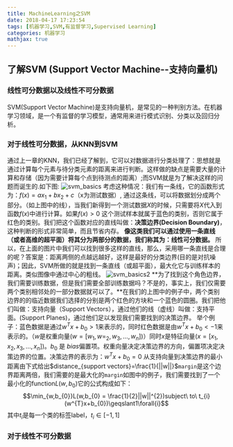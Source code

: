 ```yaml
---
title: MachineLearning之SVM
date: 2018-04-17 17:23:54
tags: [机器学习,SVM,有监督学习,Supervised Learning]
categories: 机器学习
mathjax: true
---
```

## 了解SVM (Support Vector Machine--支持向量机)
### 线性可分数据以及线性不可分数据
SVM(Support Vector Machine)是支持向量机，是常见的一种判别方法。在机器学习领域，是一个有监督的学习模型，通常用来进行模式识别、分类以及回归分析。
### 对于线性可分数据，从KNN到SVM
通过上一章的KNN，我们已经了解到，它可以对数据进行分类处理了：思想就是通过计算每个元素与待分类元素的距离来进行判断。这样做的缺点是需要大量的计算和存储（因为需要计算每个点到待测点的距离）;而SVM就是为了解决这样的问题而诞生的.如下图:
![svm_basics](./svm_basics1.png)
考虑这种情况：我们有一条线，它的函数形式为：$f(x) = ax_{1}+bx_{2}+c$（x为测试数据）, 通过这条线，可以将数据划分成两个部分。（如上图中的线），当我们新得到一个测试数据$X$的时候，只需要将$X$代入到函数$f(x)$中进行计算。如果$f(x) > 0$ 这个测试样本就属于蓝色的类别，否则它属于红色的类别。我们把这个函数对应的直线叫做：**决策边界(Decision Boundary)**，这种判断的形式非常简单，而且节省内存。
**像这类我们可以通过使用一条直线（或者高维的超平面）将其分为两部分的数据，我们称其为：线性可分数据。**
所以，在上面的图片中我们可以找到很多这样的直线，那么，采用哪一条直线是合理的呢？答案是：距离两侧的点越远越好，这样是最好的分类边界(目的是对抗噪声)；因此，SVM所做的就是找到一条直线（或超平面），最大化它与训练样本的距离。类似图像中通过中心的粗线。
![svm_basics2](./svm_basics2.png)
**为了找到这个角色边界，我们需要训练数据，但是我们需要全部训练数据吗？不是的，事实上，我们仅需要两个类别相邻处的一部分数据就可以了。**在我们的上图中的例子中，两个类别边界的的临近数据我们选择的分别是两个红色的方块和一个蓝色的圆圈。我们把他们叫做：支持向量（Support Vectors），通过他们的线（虚线）叫做：支持平面。(Support Planes)，通过他们足以发现我们需要找到的决策边界。
举个例子：蓝色数据是通过$w^{T}x+b_{0}>1$来表示的，同时红色数据是由$w^{T}x+b_{0}<-1$来表示的。（$w$是权重向量$(w=[w_{1},w=_{2},w_{3},...,w_{n}])$）同时$x$是特征向量$(x=[x_{1},x_{2},x_{3},...,x_{n}])$。$b_{0}$ 是 $bias$偏置项。权重向量决定决策边界的方向，偏置项决定决策边界的位置。决策边界的表示为：$w^{T}x+b_{0}=0$ 从支持向量到决策边界的最小距离由下式给出$distance_{support vectors}=\frac{1}{||w||}$``margin``是这个边界距离两倍，我们需要的是最大化的``margin``如图中的例子，我们需要找到了一个最小化的function$L(w,b_{0})$它的公式构成如下：
$$\min_{w,b_{0}}L(w,b_{0} = \frac{1}{2}||w||^{2})subject\ to\ t_{i}(w^{T}x+b_{0})\geqslant1\forall{i}$$
其中$t_{i}$是每一个类的标签label，$t_{i}\in [-1,1]$

### 对于线性不可分数据